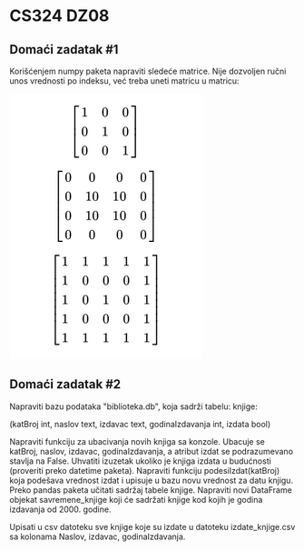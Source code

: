 # CS324 DZ08

## Domaći zadatak #1
Korišćenjem numpy paketa napraviti sledeće matrice. Nije dozvoljen ručni unos vrednosti po
indeksu, već treba uneti matricu u matricu:

![img.png](assets/img.png)

## Domaći zadatak #2

Napraviti bazu podataka "biblioteka.db", koja sadrži tabelu:
knjige:

(katBroj int, naslov text, izdavac text, godinaIzdavanja int, izdata bool)

Napraviti funkciju za ubacivanja novih knjiga sa konzole. Ubacuje se katBroj, naslov,
izdavac, godinaIzdavanja, a atribut izdat se podrazumevano stavlja na False. Uhvatiti
izuzetak ukoliko je knjiga izdata u budućnosti (proveriti preko datetime paketa).
Napraviti funkciju podesiIzdat(katBroj) koja podešava vrednost izdat i upisuje u bazu novu
vrednost za datu knjigu.
Preko pandas paketa učitati sadržaj tabele knjige. Napraviti novi DataFrame objekat
savremene_knjige koji će sadržati knjige kod kojih je godina izdavanja od 2000. godine.

Upisati u csv datoteku sve knjige koje su izdate u datoteku izdate_knjige.csv sa kolonama
Naslov, izdavac, godinaIzdavanja.